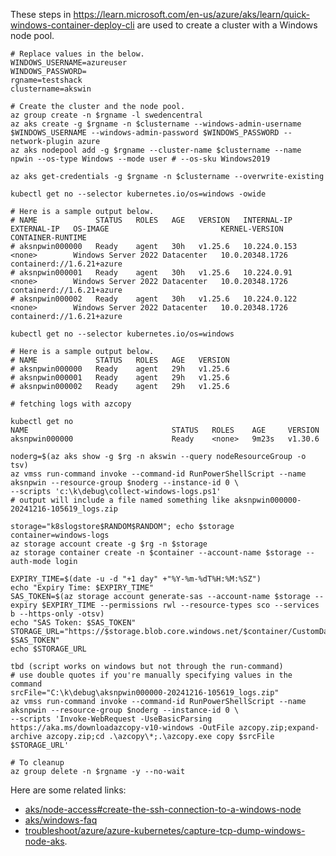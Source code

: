 These steps in https://learn.microsoft.com/en-us/azure/aks/learn/quick-windows-container-deploy-cli are used to create a cluster with a Windows node pool.

```
# Replace values in the below.
WINDOWS_USERNAME=azureuser
WINDOWS_PASSWORD=
rgname=testshack
clustername=akswin
```

```
# Create the cluster and the node pool.
az group create -n $rgname -l swedencentral
az aks create -g $rgname -n $clustername --windows-admin-username $WINDOWS_USERNAME --windows-admin-password $WINDOWS_PASSWORD --network-plugin azure
az aks nodepool add -g $rgname --cluster-name $clustername --name npwin --os-type Windows --mode user # --os-sku Windows2019
```

```
az aks get-credentials -g $rgname -n $clustername --overwrite-existing

kubectl get no --selector kubernetes.io/os=windows -owide

# Here is a sample output below.
# NAME             STATUS   ROLES   AGE   VERSION   INTERNAL-IP    EXTERNAL-IP   OS-IMAGE                         KERNEL-VERSION    CONTAINER-RUNTIME
# aksnpwin000000   Ready    agent   30h   v1.25.6   10.224.0.153   <none>        Windows Server 2022 Datacenter   10.0.20348.1726   containerd://1.6.21+azure
# aksnpwin000001   Ready    agent   30h   v1.25.6   10.224.0.91    <none>        Windows Server 2022 Datacenter   10.0.20348.1726   containerd://1.6.21+azure
# aksnpwin000002   Ready    agent   30h   v1.25.6   10.224.0.122   <none>        Windows Server 2022 Datacenter   10.0.20348.1726   containerd://1.6.21+azure

kubectl get no --selector kubernetes.io/os=windows

# Here is a sample output below.
# NAME             STATUS   ROLES   AGE   VERSION
# aksnpwin000000   Ready    agent   29h   v1.25.6
# aksnpwin000001   Ready    agent   29h   v1.25.6
# aksnpwin000002   Ready    agent   29h   v1.25.6
```

```
# fetching logs with azcopy

kubectl get no
NAME                                STATUS   ROLES    AGE     VERSION
aksnpwin000000                      Ready    <none>   9m23s   v1.30.6

noderg=$(az aks show -g $rg -n akswin --query nodeResourceGroup -o tsv)
az vmss run-command invoke --command-id RunPowerShellScript --name aksnpwin --resource-group $noderg --instance-id 0 \
--scripts 'c:\k\debug\collect-windows-logs.ps1'
# output will include a file named something like aksnpwin000000-20241216-105619_logs.zip

storage="k8slogstore$RANDOM$RANDOM"; echo $storage
container=windows-logs
az storage account create -g $rg -n $storage
az storage container create -n $container --account-name $storage --auth-mode login

EXPIRY_TIME=$(date -u -d "+1 day" +"%Y-%m-%dT%H:%M:%SZ")
echo "Expiry Time: $EXPIRY_TIME"
SAS_TOKEN=$(az storage account generate-sas --account-name $storage --expiry $EXPIRY_TIME --permissions rwl --resource-types sco --services b --https-only -otsv)
echo "SAS Token: $SAS_TOKEN"
STORAGE_URL="https://$storage.blob.core.windows.net/$container/CustomDataSetupScript.zip?$SAS_TOKEN"
echo $STORAGE_URL

tbd (script works on windows but not through the run-command)
# use double quotes if you're manually specifying values in the command
srcFile="C:\k\debug\aksnpwin000000-20241216-105619_logs.zip"
az vmss run-command invoke --command-id RunPowerShellScript --name aksnpwin --resource-group $noderg --instance-id 0 \
--scripts 'Invoke-WebRequest -UseBasicParsing https://aka.ms/downloadazcopy-v10-windows -OutFile azcopy.zip;expand-archive azcopy.zip;cd .\azcopy\*;.\azcopy.exe copy $srcFile $STORAGE_URL'
```

```
# To cleanup
az group delete -n $rgname -y --no-wait
```

Here are some related links:
- [aks/node-access#create-the-ssh-connection-to-a-windows-node](https://learn.microsoft.com/en-us/azure/aks/node-access#create-the-ssh-connection-to-a-windows-node)
- [aks/windows-faq](https://learn.microsoft.com/en-us/azure/aks/windows-faq)
- [troubleshoot/azure/azure-kubernetes/capture-tcp-dump-windows-node-aks](https://learn.microsoft.com/en-us/troubleshoot/azure/azure-kubernetes/capture-tcp-dump-windows-node-aks).
